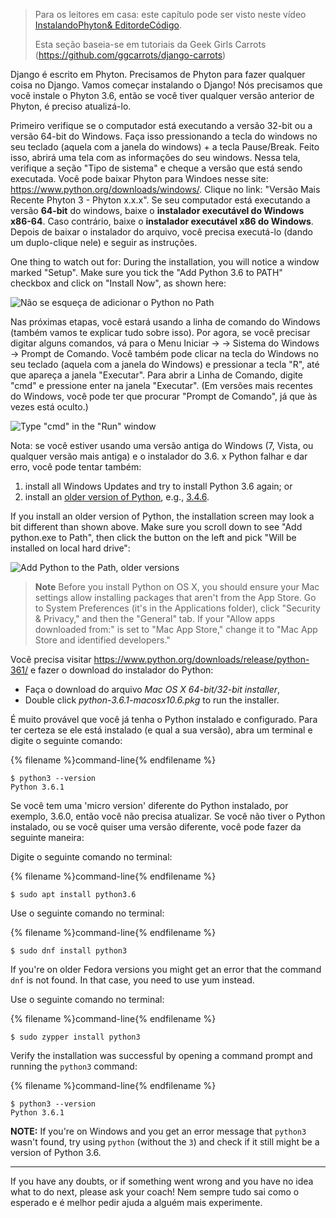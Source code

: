 > Para os leitores em casa: este capítulo pode ser visto neste vídeo [InstalandoPhyton& EditordeCódigo](https://www.youtube.com/watch?v=pVTaqzKZCdA).
> 
> Esta seção baseia-se em tutoriais da Geek Girls Carrots (https://github.com/ggcarrots/django-carrots)

Django é escrito em Phyton. Precisamos de Phyton para fazer qualquer coisa no Django. Vamos começar instalando o Django! Nós precisamos que você instale o Phyton 3.6, então se você tiver qualquer versão anterior de Phyton, é preciso atualizá-lo.

<!--sec data-title="Install Python: Windows" data-id="python_windows" data-collapse=true ces-->

Primeiro verifique se o computador está executando a versão 32-bit ou a versão 64-bit do Windows. Faça isso pressionando a tecla do windows no seu teclado (aquela com a janela do windows) + a tecla Pause/Break. Feito isso, abrirá uma tela com as informações do seu windows. Nessa tela, verifique a seção "Tipo de sistema" e cheque a versão que está sendo executada. Você pode baixar Phyton para Windoes nesse site: https://www.python.org/downloads/windows/. Clique no link: "Versão Mais Recente Phyton 3 - Phyton x.x.x". Se seu computador está executando a versão **64-bit** do windows, baixe o **instalador executável do Windows x86-64**. Caso contrário, baixe o **instalador executável x86 do Windows**. Depois de baixar o instalador do arquivo, você precisa executá-lo (dando um duplo-clique nele) e seguir as instruções.

One thing to watch out for: During the installation, you will notice a window marked "Setup". Make sure you tick the "Add Python 3.6 to PATH" checkbox and click on "Install Now", as shown here:

![Não se esqueça de adicionar o Python no Path](../python_installation/images/python-installation-options.png)

Nas próximas etapas, você estará usando a linha de comando do Windows (também vamos te explicar tudo sobre isso). Por agora, se você precisar digitar alguns comandos, vá para o Menu Iniciar → → Sistema do Windows → Prompt de Comando. Você também pode clicar na tecla do Windows no seu teclado (aquela com a janela do Windows) e pressionar a tecla "R", até que apareça a janela "Executar". Para abrir a Linha de Comando, digite "cmd" e pressione enter na janela "Executar". (Em versões mais recentes do Windows, você pode ter que procurar "Prompt de Comando", já que às vezes está oculto.)

![Type "cmd" in the "Run" window](../python_installation/images/windows-plus-r.png)

Nota: se você estiver usando uma versão antiga do Windows (7, Vista, ou qualquer versão mais antiga) e o instalador do 3.6. x Python falhar e dar erro, você pode tentar também:

1. install all Windows Updates and try to install Python 3.6 again; or
2. install an [older version of Python](https://www.python.org/downloads/windows/), e.g., [3.4.6](https://www.python.org/downloads/release/python-346/).

If you install an older version of Python, the installation screen may look a bit different than shown above. Make sure you scroll down to see "Add python.exe to Path", then click the button on the left and pick "Will be installed on local hard drive":

![Add Python to the Path, older versions](../python_installation/images/add_python_to_windows_path.png)

<!--endsec-->

<!--sec data-title="Install Python: OS X" data-id="python_OSX"
data-collapse=true ces-->

> **Note** Before you install Python on OS X, you should ensure your Mac settings allow installing packages that aren't from the App Store. Go to System Preferences (it's in the Applications folder), click "Security & Privacy," and then the "General" tab. If your "Allow apps downloaded from:" is set to "Mac App Store," change it to "Mac App Store and identified developers."

Você precisa visitar https://www.python.org/downloads/release/python-361/ e fazer o download do instalador do Python:

* Faça o download do arquivo *Mac OS X 64-bit/32-bit installer*,
* Double click *python-3.6.1-macosx10.6.pkg* to run the installer.

<!--endsec-->

<!--sec data-title="Install Python: Linux" data-id="python_linux"
data-collapse=true ces-->

É muito provável que você já tenha o Python instalado e configurado. Para ter certeza se ele está instalado (e qual a sua versão), abra um terminal e digite o seguinte comando:

{% filename %}command-line{% endfilename %}

    $ python3 --version
    Python 3.6.1
    

Se você tem uma 'micro version' diferente do Python instalado, por exemplo, 3.6.0, então você não precisa atualizar. Se você não tiver o Python instalado, ou se você quiser uma versão diferente, você pode fazer da seguinte maneira:

<!--endsec-->

<!--sec data-title="Install Python: Debian or Ubuntu" data-id="python_debian" data-collapse=true ces-->

Digite o seguinte comando no terminal:

{% filename %}command-line{% endfilename %}

    $ sudo apt install python3.6
    

<!--endsec-->

<!--sec data-title="Install Python: Fedora" data-id="python_fedora"
data-collapse=true ces-->

Use o seguinte comando no terminal:

{% filename %}command-line{% endfilename %}

    $ sudo dnf install python3
    

If you're on older Fedora versions you might get an error that the command `dnf` is not found. In that case, you need to use yum instead.

<!--endsec-->

<!--sec data-title="Install Python: openSUSE" data-id="python_openSUSE"
data-collapse=true ces-->

Use o seguinte comando no terminal:

{% filename %}command-line{% endfilename %}

    $ sudo zypper install python3
    

<!--endsec-->

Verify the installation was successful by opening a command prompt and running the `python3` command:

{% filename %}command-line{% endfilename %}

    $ python3 --version
    Python 3.6.1
    

**NOTE:** If you're on Windows and you get an error message that `python3` wasn't found, try using `python` (without the `3`) and check if it still might be a version of Python 3.6.

* * *

If you have any doubts, or if something went wrong and you have no idea what to do next, please ask your coach! Nem sempre tudo sai como o esperado e é melhor pedir ajuda a alguém mais experimente.